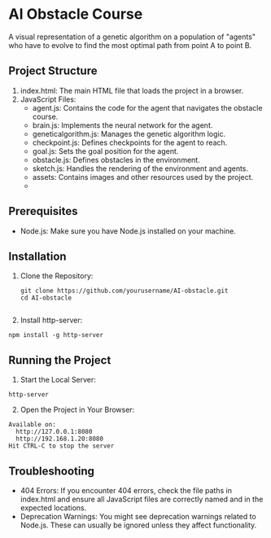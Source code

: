 # AI Obstacle Course

A visual representation of a genetic algorithm on a population of "agents" who have to evolve to find the most optimal path from point A to point B.

## Project Structure
1. index.html: The main HTML file that loads the project in a browser.
2. JavaScript Files:
   + agent.js: Contains the code for the agent that navigates the obstacle course.
   + brain.js: Implements the neural network for the agent.
   + geneticalgorithm.js: Manages the genetic algorithm logic.
   + checkpoint.js: Defines checkpoints for the agent to reach.
   + goal.js: Sets the goal position for the agent.
   + obstacle.js: Defines obstacles in the environment.
   + sketch.js: Handles the rendering of the environment and agents.
   + assets: Contains images and other resources used by the project.
   + 
## Prerequisites
- Node.js: Make sure you have Node.js installed on your machine.

## Installation
1. Clone the Repository:
   ```
   git clone https://github.com/yourusername/AI-obstacle.git
   cd AI-obstacle
  
2. Install http-server:
  ```
  npm install -g http-server
```
 ## Running the Project
1. Start the Local Server:
  ```
http-server
```

2. Open the Project in Your Browser:
```
Available on:
  http://127.0.0.1:8080
  http://192.168.1.20:8080
Hit CTRL-C to stop the server
```

## Troubleshooting
- 404 Errors: If you encounter 404 errors, check the file paths in index.html and ensure all JavaScript files are correctly named and in the expected locations.
- Deprecation Warnings: You might see deprecation warnings related to Node.js. These can usually be ignored unless they affect functionality.


